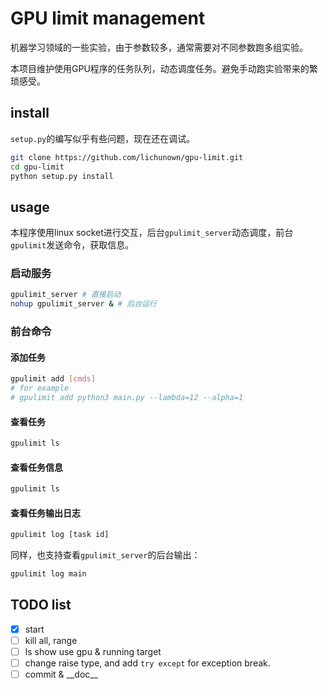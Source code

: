 # GPU limit management

机器学习领域的一些实验，由于参数较多，通常需要对不同参数跑多组实验。

本项目维护使用GPU程序的任务队列，动态调度任务。避免手动跑实验带来的繁琐感受。

## install

`setup.py`的编写似乎有些问题，现在还在调试。

```bash
git clone https://github.com/lichunown/gpu-limit.git
cd gpu-limit
python setup.py install
```

## usage

本程序使用linux socket进行交互，后台`gpulimit_server`动态调度，前台`gpulimit`发送命令，获取信息。

### 启动服务

```bash
gpulimit_server # 直接启动
nohup gpulimit_server & # 后台运行
```

### 前台命令

#### 添加任务

```bash
gpulimit add [cmds]
# for example
# gpulimit add python3 main.py --lambda=12 --alpha=1
```

#### 查看任务

```bash
gpulimit ls
```

#### 查看任务信息

```bash
gpulimit ls
```

#### 查看任务输出日志

```bash
gpulimit log [task id]
```

同样，也支持查看`gpulimit_server`的后台输出：

```bash
gpulimit log main
```

## TODO list

- [x] start
- [ ] kill all, range
- [ ] ls show use gpu & running target
- [ ] change raise type, and add `try except` for exception break.
- [ ] commit & \_\_doc\_\_